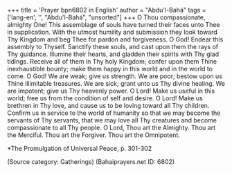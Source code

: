 +++
title = 'Prayer bpn6802 in English'
author = "Abdu'l-Bahá"
tags = ['lang-en', '', "Abdu'l-Bahá", "unsorted"]
+++
O Thou compassionate, almighty One! This assemblage of souls have turned their faces unto Thee in supplication. With the utmost humility and submission they look toward Thy Kingdom and beg Thee for pardon and forgiveness. O God! Endear this assembly to Thyself. Sanctify these souls, and cast upon them the rays of Thy guidance. Illumine their hearts, and gladden their spirits with Thy glad tidings. Receive all of them in Thy holy Kingdom; confer upon them Thine inexhaustible bounty; make them happy in this world and in the world to come. O God! We are weak; give us strength. We are poor; bestow upon us Thine illimitable treasures. We are sick; grant unto us Thy divine healing. We are impotent; give us Thy heavenly power. O Lord! Make us useful in this world; free us from the condition of self and desire. O Lord! Make us brethren in Thy love, and cause us to be loving toward all Thy children. Confirm us in service to the world of humanity so that we may become the servants of Thy servants, that we may love all Thy creatures and become compassionate to all Thy people. O Lord, Thou art the Almighty. Thou art the Merciful. Thou art the Forgiver. Thou art the Omnipotent.


*The Promulgation of Universal Peace, p. 301-302

(Source category: Gatherings)
(Bahaiprayers.net ID: 6802)
